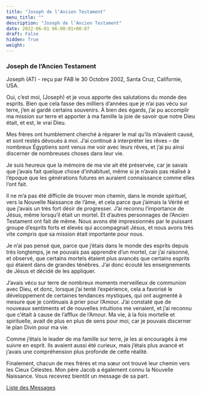 ```yaml
---
title: "Joseph de l’Ancien Testament"
menu_title: ""
description: "Joseph de l’Ancien Testament"
date: 2022-06-01 06:00:01+00:87
draft: False
hidden: True
weight:
---
```

### Joseph de l’Ancien Testament

Joseph (AT) - reçu par FAB le 30 Octobre 2002, Santa Cruz, Californie, USA.

Oui, c’est moi, (Joseph) et je vous apporte des salutations du monde des esprits. Bien que cela fasse des milliers d’années que je n’ai pas vécu sur terre, j’en ai gardé certains souvenirs. À bien des égards, j’ai pu accomplir ma mission sur terre et apporter à ma famille la joie de savoir que notre Dieu était, et est, le vrai Dieu.

Mes frères ont humblement cherché à réparer le mal qu’ils m’avaient causé, et sont restés dévoués à moi. J’ai continué à interpréter les rêves – de nombreux Égyptiens sont venus me voir avec leurs rêves, et j’ai pu ainsi discerner de nombreuses choses dans leur vie.

Je suis heureux que la mémoire de ma vie ait été préservée, car je savais que j’avais fait quelque chose d’inhabituel, même si je n’avais pas réalisé à l’époque que les générations futures en auraient connaissance comme elles l’ont fait.

Il ne m’a pas été difficile de trouver mon chemin, dans le monde spirituel, vers la Nouvelle Naissance de l’âme, et cela parce que j’aimais la Vérité et que j’avais un très fort désir de progresser. J’ai reconnu l’importance de Jésus, même lorsqu’il était un mortel. Et d’autres personnages de l’Ancien Testament ont fait de même. Nous avons été impressionnés par le puissant groupe d’esprits forts et élevés qui accompagnait Jésus, et nous avons très vite compris que sa mission était importante pour nous.

Je n’ai pas pensé que, parce que j’étais dans le monde des esprits depuis très longtemps, je ne pouvais pas apprendre d’un mortel, car j’ai raisonné, et observé, que certains mortels étaient plus avancés que certains esprits qui étaient dans de grandes ténèbres. J’ai donc écouté les enseignements de Jésus et décidé de les appliquer.

J’avais vécu sur terre de nombreux moments merveilleux de communion avec Dieu, et donc, lorsque j’ai tenté l’expérience, cela a favorisé le développement de certaines tendances mystiques, qui ont augmenté à mesure que je continuais à prier pour l’Amour. J’ai constaté que de nouveaux sentiments et de nouvelles intuitions me venaient, et j’ai reconnu que c’était à cause de l’afflux de l’Amour. Ma vie, à la fois mortelle et spirituelle, avait de plus en plus de sens pour moi, car je pouvais discerner le plan Divin pour ma vie.

Comme j’étais le leader de ma famille sur terre, je les ai encouragés à me suivre en esprit. Ils avaient aussi été curieux, mais j’étais plus avancé et j’avais une compréhension plus profonde de cette réalité.

Finalement, chacun de mes frères et ma sœur ont trouvé leur chemin vers les Cieux Célestes. Mon père Jacob a également connu la Nouvelle Naissance. Vous recevrez bientôt un message de sa part.

[Liste des Messages](/fr-contemporary-messages/fr-contemporary-messages-by-date-order/fr-contemporary-messages-2002)